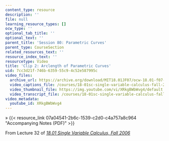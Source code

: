 ```yaml
---
content_type: resource
description: ''
file: null
learning_resource_types: []
ocw_type: ''
optional_tab_title: ''
optional_text: ''
parent_title: 'Session 80: Parametric Curves'
parent_type: CourseSection
related_resources_text: ''
resource_index_text: ''
resourcetype: Video
title: 'Clip 2: Arclength of Parametric Curves'
uid: 7cc3d21f-746b-6359-55c9-4c52e587995c
video_files:
  archive_url: https://archive.org/download/MIT18.01JF07/ocw-18.01-f07-lec32_300k.mp4
  video_captions_file: /courses/18-01sc-single-variable-calculus-fall-2010/a5835b318c2e598988bd2a9ae9f83906_XRkgBWbWvg4.vtt
  video_thumbnail_file: https://img.youtube.com/vi/XRkgBWbWvg4/default.jpg
  video_transcript_file: /courses/18-01sc-single-variable-calculus-fall-2010/4857f6cbf25fe97186aec26adefa646f_XRkgBWbWvg4.pdf
video_metadata:
  youtube_id: XRkgBWbWvg4
---
```


» {{< resource_link 07a04541-2b6c-1539-c2d0-c4a757a8c964 "Accompanying Notes (PDF)" >}}

From Lecture 32 of [_18.01 Single Variable Calculus, Fall 2006_](/courses/18-01-single-variable-calculus-fall-2006/pages/video-lectures)